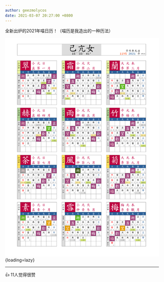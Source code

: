 ```yaml
---
author: geezmolycos
date: 2021-03-07 20:27:00 +0800
---
```


全新出炉的2021年喵日历！（喵历是我造出的一种历法）

![](/images/qq-zone/2021-03-07-calendar.png){loading=lazy}

---
👍 11人觉得很赞
